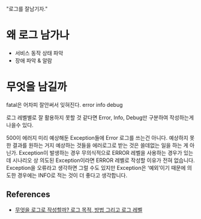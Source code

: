"로그를 잘남기자."


# 왜 로그 남가나
- 서비스 동작 상태 파악
- 장애 파악 & 알람

# 무엇을 남길까

fatal은 어차피 잘안써서 잊혀진다.
error
info
debug

로그 레벨별로 잘 활용하지 못할 것 같다면 Error, Info, Debug만 구분하여 작성하는게 나을수 있다.

500이 에러지
미리 예상해둔 Exception들에 Error 로그를 쓰는건 아니다. 예상하지 못한 결과를 원하는 거지 예상하는 것들을 에러로그로 받는 것은 쓸데없는 일을 하는 게 아닌가.
Exception이 발생하는 경우 무의식적으로 ERROR 레벨을 사용하는 경우가 있는데 시나리오 상 의도된 Exception이라면 ERROR 레벨로 작성할 이유가 전혀 없습니다. Exception을 오류라고 생각하면 그럴 수도 있지만 Exception은 ‘예외’이기 때문에 의도한 경우에는 INFO로 적는 것이 더 좋다고 생각합니다.


## References
- [무엇을 로그로 작성할까? 로그 목적, 방법 그리고 로그 레벨](https://blog.lulab.net/programmer/what-should-i-log-with-an-intention-method-and-level/)